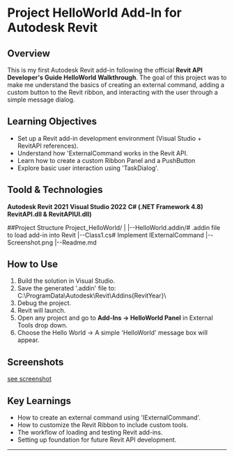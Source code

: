 # Project HelloWorld Add-In for Autodesk Revit

## Overview
This is my first Autodesk Revit add-in following the official **Revit API Developer's Guide HelloWorld Walkthrough**.
The goal of this project was to make me understand the basics of creating an external command, adding a custom button to the Revit ribbon, and interacting with the user through a simple message dialog.

## Learning Objectives
- Set up a Revit add-in development environment (Visual Studio + RevitAPI references).
- Understand how 'ExternalCommand works in the Revit API.
- Learn how to create a custom Ribbon Panel and a PushButton
- Explore basic user interaction using 'TaskDialog'.

## Toold & Technologies
**Autodesk Revit 2021**
**Visual Studio 2022**
**C# (.NET Framework 4.8)**
**RevitAPI.dll & RevitAPIUI.dll)**

##Project Structure
Project_HelloWorld/
|
|--HelloWorld.addin/# .addin file to load add-in into Revit
|--Class1.cs# Implement IExternalCommand
|--Screenshot.png
|--Readme.md


## How to Use
1. Build the solution in Visual Studio.
2. Save the generated '.addin' file to:
   C:\ProgramData\Autodesk\Revit\Addins\{RevitYear}\
3. Debug the project.
4. Revit will launch.
5. Open any project and go to **Add-Ins → HelloWorld Panel** in External Tools drop down.
6. Choose the Hello World → A simple 'HelloWorld' message box will appear.

## Screenshots
[see screenshot](screenshot.png)

## Key Learnings
- How to create an external command using 'IExternalCommand'.
- How to customize the Revit Ribbon to include custom tools.
- The workflow of loading and testing Revit add-ins.
- Setting up foundation for future Revit API development.

---


